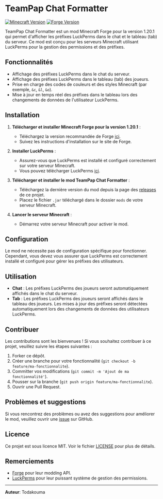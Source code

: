 # TeamPap Chat Formatter

[![Minecraft Version](https://img.shields.io/badge/Minecraft-1.20.1-brightgreen)](https://www.minecraft.net/)
[![Forge Version](https://img.shields.io/badge/Forge-47.3.10-blue)](https://files.minecraftforge.net/)

TeamPap Chat Formatter est un mod Minecraft Forge pour la version 1.20.1 qui permet d'afficher les préfixes LuckPerms dans le chat et le tableau (tab) du serveur. Ce mod est conçu pour les serveurs Minecraft utilisant LuckPerms pour la gestion des permissions et des préfixes.

## Fonctionnalités

- Affichage des préfixes LuckPerms dans le chat du serveur.
- Affichage des préfixes LuckPerms dans le tableau (tab) des joueurs.
- Prise en charge des codes de couleurs et des styles Minecraft (par exemple, `&c`, `&l`, `&o`).
- Mise à jour en temps réel des préfixes dans le tableau lors des changements de données de l'utilisateur LuckPerms.

## Installation

1. **Télécharger et installer Minecraft Forge pour la version 1.20.1** :
   - Téléchargez la version recommandée de Forge [ici](https://files.minecraftforge.net/).
   - Suivez les instructions d'installation sur le site de Forge.

2. **Installer LuckPerms** :
   - Assurez-vous que LuckPerms est installé et configuré correctement sur votre serveur Minecraft.
   - Vous pouvez télécharger LuckPerms [ici](https://luckperms.net/).

3. **Télécharger et installer le mod TeamPap Chat Formatter** :
   - Téléchargez la dernière version du mod depuis la page des [releases](https://github.com/votre-repo-url/releases) de ce projet.
   - Placez le fichier `.jar` téléchargé dans le dossier `mods` de votre serveur Minecraft.

4. **Lancer le serveur Minecraft** :
   - Démarrez votre serveur Minecraft pour activer le mod.

## Configuration

Le mod ne nécessite pas de configuration spécifique pour fonctionner. Cependant, vous devez vous assurer que LuckPerms est correctement installé et configuré pour gérer les préfixes des utilisateurs.

## Utilisation

- **Chat** : Les préfixes LuckPerms des joueurs seront automatiquement affichés dans le chat du serveur.
- **Tab** : Les préfixes LuckPerms des joueurs seront affichés dans le tableau des joueurs. Les mises à jour des préfixes seront détectées automatiquement lors des changements de données des utilisateurs LuckPerms.

## Contribuer

Les contributions sont les bienvenues ! Si vous souhaitez contribuer à ce projet, veuillez suivre les étapes suivantes :

1. Forker ce dépôt.
2. Créer une branche pour votre fonctionnalité (`git checkout -b feature/ma-fonctionnalite`).
3. Committer vos modifications (`git commit -m 'Ajout de ma fonctionnalité'`).
4. Pousser sur la branche (`git push origin feature/ma-fonctionnalite`).
5. Ouvrir une Pull Request.

## Problèmes et suggestions

Si vous rencontrez des problèmes ou avez des suggestions pour améliorer le mod, veuillez ouvrir une [issue](https://github.com/votre-repo-url/issues) sur GitHub.

## Licence

Ce projet est sous licence MIT. Voir le fichier [LICENSE](https://github.com/votre-repo-url/LICENSE) pour plus de détails.

## Remerciements

- [Forge](https://files.minecraftforge.net/) pour leur modding API.
- [LuckPerms](https://luckperms.net/) pour leur puissant système de gestion des permissions.

---

**Auteur**: Todakouma
